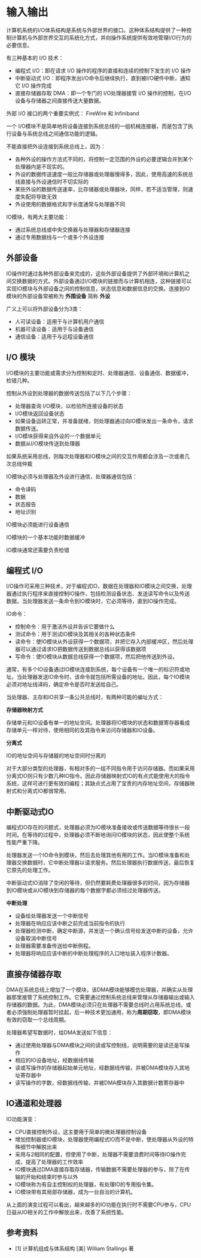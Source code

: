# 输入输出

计算机系统的I/O体系结构是系统与外部世界的接口。这种体系结构提供了一种控制计算机与外部世界交互的系统化方式，并向操作系统提供有效地管理I/O行为的必要信息。

有三种基本的 I/O 技术：

- 编程式 I/O：即在请求 I/O 操作的程序的直接和连续的控制下发生的 I/O 操作
- 中断驱动式 I/O：即程序发出I/O命令后继续执行，直到被I/O硬件中断，通知它 I/O 操作完成
- 直接存储器存取 DMA：即一个专门的 I/O处理器接管 I/O 操作的控制，在I/O设备与存储器之间直接传送大量数据。

外部 I/O 接口的两个重要实例式： FireWire 和 Infiniband

一个 I/O模块不是简单地将设备连接到系统总线的一组机械连接器，而是包含了执行设备与系统总线之间通信功能的逻辑。

不能直接把外设连接到系统总线上，因为：

- 各种外设的操作方法式不同的，将控制一定范围的外设的必要逻辑合并到某个处理器内是不现实的。
- 外设的数据传送速度一般比存储器或处理器慢得多，因此，使用高速的系统总线直接与外设通信时不切实际的
- 某些外设的数据传送速率，比存储器或处理器块，同样，若不适当管理，则速度失配将导致无效
- 外设使用的数据格式和字长度通常与处理器不同

IO模块，有两大主要功能：

- 通过系统总线或中央交换器与处理器和存储器连接
- 通过专用数据线与一个或多个外设连接

## 外部设备

IO操作时通过各种外部设备来完成的，这些外部设备提供了外部环境和计算机之间交换数据的方式。外部设备通过I/O模块的链接而与计算机相连，这种链接可以实现IO模块与外部设备之间的控制信息，状态信息和数据信息的交换。连接到IO模块的外部设备常被称为 **外围设备** 简称 **外设**

广义上可以将外部设备分为3类：

- 人可读设备：适用于与计算机用户通信
- 机器可读设备：适用于与设备通信
- 通信设备：适用于与远程设备通信

## I/O 模块

I/O模块的主要功能或需求分为控制和定时、处理器通信、设备通信、数据缓冲，检错几种。

控制从外设到处理器的数据传送包括了以下几个步骤：

- 处理器查询 I/O模块，以检验所连接设备的状态
- I/O模块返回设备状态
- 如果设备运转正常，并准备就绪，则处理器通过向IO模块发出一条命令，请求数据传送。
- I/O模块获得来自外设的一个数据单元
- 数据从I/O模块传送到处理器

如果系统采用总线，则每次处理器和IO模块之间的交互作用都会涉及一次或者几次总线仲裁

IO模块必须与处理器及外设进行通信，处理器通信包括：

- 命令译码
- 数据
- 状态报告
- 地址识别

IO模块必须能进行设备通信

IO模块的一个基本功能时数据缓冲

IO模块通常还需要负责检错

## 编程式 I/O

I/O操作可采用三种技术，对于编程式IO，数据在处理器和IO模块之间交换，处理器通过执行程序来直接控制IO操作，包括检测设备状态、发送读写命令以及传送数据。当处理器发送一条命令到IO模块时，它必须等待，直到IO操作完成。

IO命令：

- 控制命令：用于激活外设并告诉它要做什么
- 测试命令：用于测试IO模块及其相关的各种状态条件
- 读命令：使IO模块从外设获得一个数据项，并把它存入内部缓冲区，然后处理器可以通过请求IO把数据传送到数据总线以获得该数据项
- 写命令：使IO模块从数据总线获得一个数据项，然后把他传送到外设。

通常，有多个IO设备通过IO模块连接到系统，每个设备有一个唯一的标识符或地址。当处理器发送IO命令时，该命令就包括所需设备的地址。因此，每个IO模块必须对地址线译码，确定命令是否时发送给自己。

当处理器、主存和IO共享一条公共总线时，有两种可能的编址方式：

**存储器映射方式**

存储单元和IO设备有单一的地址空间。处理器将IO模块的状态和数据寄存器看成存储单元一样对待，使用相同的及其指令来访问存储器和IO设备。

**分离式**

IO的地址空间与存储器的地址空间时分离的

对于大部分类型的处理器，有相对多的一组不同指令用于访问存储器。而如果采用分离式IO则只有少数几种IO指令。因此存储器映射式IO的有点式能使用大的指令系统，这样可进行更有效的编程；其缺点式占用了宝贵的内存地址空间，存储器映射式和分离式IO都很常用。

## 中断驱动式IO

编程式IO存在的问题式，处理器必须为IO模块准备接收或传送数据等待很长一段时间。在等待的过程中，处理器必须不断地询问IO模块的状态，因此使整个系统性能严重下降。

处理器发送一个IO命令到模块，然后去处理其他有用的工作。当IO模块准备和处理器交换数据时，它中断处理器以请求服务。然后处理器执行数据传送，最后恢复它原先的处理工作。

中断驱动式IO消除了空闲的等待，但仍然要耗费处理器很多的时间，因为存储器到IO模块或从IO模块到存储器的每个数据字都必须经过处理器传送。

**中断处理**

- 设备给处理器发送一个中断信号
- 处理器在响应应该中断之前完成当前指令的执行
- 处理器检测中断，确定中断源，并发送一个确认信号给发送中断的设备，允许设备取消中断信号
- 处理器需要准备传送给中断例程。
- 处理器将响应应该中断的中断处理程序的入口地址装入程序计数器。

## 直接存储器存取

DMA在系统总线上增加了一个模块，该DMA模块能够模仿处理器，并确实从处理器那里接管了系统控制工作。它需要通过控制系统总线来管理从存储器输出或输入存储器的数据。为此，DMA模块必须只在处理器不需要总线时占用系统总线，或者必须强制处理器暂时挂起，后一种技术更加通用，称为**周期窃取**，即DMA模块有效的窃取一个总线周期。

处理器希望写数据时，给DMA发送如下信息：

- 通过使用处理器与DMA模块之间的读或写控制线，说明需要的是读还是写操作
- 相应的IO设备地址，经数据线传输
- 读或写操作的存储器起始单元地址，经数据线传输，并被DMA模块存入其地址寄存器中
- 读写操作的字数，经数据线传输，并被DMA模块存入其数据计数寄存器中

## IO通道和处理器

IO功能演变：

- CPU直接控制外设，这主要用于简单的微处理器控制设备
- 增加控制器或IO模块，处理器使用编程式IO而不是中断，使处理器从外设的特殊细节中解脱出来
- 采用与2相同的配置，但使用了中断，处理器不需要浪费时间等待IO操作完成，提高了处理器的工作效率
- IO模块通过DMA直接存取存储器，传输数据不需要处理器的参与，除了在传输的开始和结束时参与以外
- IO模块称为有自主控制权的处理器，有处理IO的专用指令集。
- IO模块带有其局部存储器，成为一台自治的计算机。

从上面的演变过程可以看出，越来越多的IO功能在执行时不需要CPU参与，CPU日益从IO相关的工作中解放出来，改善了系统性能。

## 参考资料

- [1] 计算机组成与体系结构 [美] William Stallings 著
